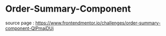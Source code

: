 # Order-Summary-Component
source page : https://www.frontendmentor.io/challenges/order-summary-component-QlPmajDUj

